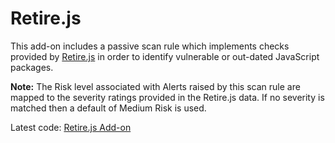 # Retire.js

This add-on includes a passive scan rule which implements checks provided by [Retire.js](https://retirejs.github.io/retire.js/) in order to identify vulnerable or out-dated JavaScript packages.

**Note:** The Risk level associated with Alerts raised by this scan rule are mapped to the severity ratings provided in the Retire.js data. If no severity is matched then a default of Medium Risk is used.

Latest code: [Retire.js Add-on](https://github.com/zaproxy/zap-extensions/blob/main/addOns/retire/)